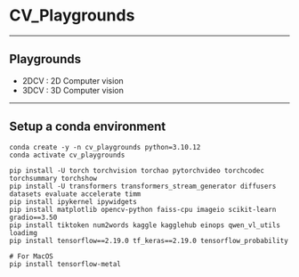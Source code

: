 # CV_Playgrounds

---
## Playgrounds
- 2DCV : 2D Computer vision
- 3DCV : 3D Computer vision
---
## Setup a conda environment

 ```
 conda create -y -n cv_playgrounds python=3.10.12
 conda activate cv_playgrounds

 pip install -U torch torchvision torchao pytorchvideo torchcodec torchsummary torchshow
 pip install -U transformers transformers_stream_generator diffusers datasets evaluate accelerate timm
 pip install ipykernel ipywidgets
 pip install matplotlib opencv-python faiss-cpu imageio scikit-learn gradio==3.50
 pip install tiktoken num2words kaggle kagglehub einops qwen_vl_utils loadimg
 pip install tensorflow==2.19.0 tf_keras==2.19.0 tensorflow_probability

 # For MacOS
 pip install tensorflow-metal
 ```

